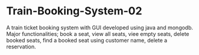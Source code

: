 # Train-Booking-System-02


A train ticket booking system with GUI developed using java and mongodb.<br/>
Major functionalities; book a seat, view all seats, viee empty seats, delete booked seats, find a booked seat using customer name, delete a reservation.
